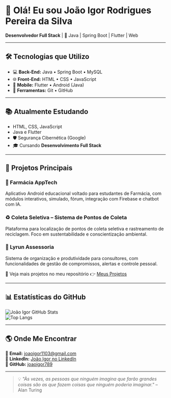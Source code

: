 # 👋 Olá! Eu sou João Igor Rodrigues Pereira da Silva  
**Desenvolvedor Full Stack** | 🚀 Java | Spring Boot | Flutter | Web

---

## 🛠️ Tecnologias que Utilizo
- 💻 **Back-End:** Java • Spring Boot • MySQL  
- 🌐 **Front-End:** HTML • CSS • JavaScript  
- 📱 **Mobile:** Flutter • Android (Java)  
- 🔧 **Ferramentas:** Git • GitHub

---

## 📚 Atualmente Estudando
- HTML, CSS, JavaScript  
- Java e Flutter  
- 🛡️ Segurança Cibernética (Google)  
- 🎓 Cursando **Desenvolvimento Full Stack**

---

## 📌 Projetos Principais

### 📱 Farmácia AppTech
Aplicativo Android educacional voltado para estudantes de Farmácia, com módulos interativos, simulado, fórum, integração com Firebase e chatbot com IA.

### ♻️ Coleta Seletiva – Sistema de Pontos de Coleta
Plataforma para localização de pontos de coleta seletiva e rastreamento de reciclagem. Foco em sustentabilidade e conscientização ambiental.

### 📝 Lyrun Assessoria
Sistema de organização e produtividade para consultores, com funcionalidades de gestão de compromissos, alertas e controle pessoal.

🔎 Veja mais projetos no meu repositório 👉 [Meus Projetos](https://github.com/joaoigor789?tab=repositories)

---

## 📊 Estatísticas do GitHub

![João Igor GitHub Stats](https://github-readme-stats.vercel.app/api?username=joaoigor789&show_icons=true&theme=react&count_private=true)  
![Top Langs](https://github-readme-stats.vercel.app/api/top-langs/?username=joaoigor789&layout=compact&theme=react)

---

## 🌎 Onde Me Encontrar
📩 **Email:** joaoigor1103@gmail.com  
💼 **LinkedIn:** [João Igor no LinkedIn](https://www.linkedin.com/in/joao-igor-25b090250/)  
🚀 **GitHub:** [joaoigor789](https://github.com/joaoigor789)

---

> 💡 *"Às vezes, as pessoas que ninguém imagina que farão grandes coisas são as que fazem coisas que ninguém poderia imaginar."* – Alan Turing

